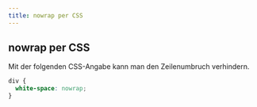 ```yaml
---
title: nowrap per CSS
---
```


## nowrap per CSS

Mit der folgenden CSS-Angabe kann man den Zeilenumbruch verhindern.

```css
div {
  white-space: nowrap;
}
```

